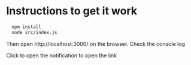 # Instructions to get it work

```bash 
  npm install
  node src/index.js
```

Then open http://localhost:3000/ on the browser. Check the console log

Click to open the notification to open the link